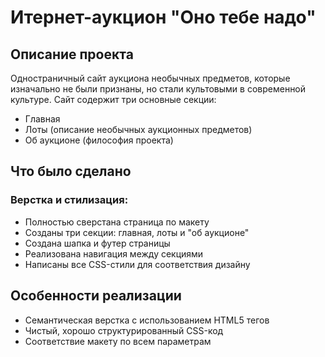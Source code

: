 # Итернет-аукцион "Оно тебе надо"
## Описание проекта
Одностраничный сайт аукциона необычных предметов, которые изначально не были признаны, но стали культовыми в современной культуре. Сайт содержит три основные секции:
- Главная
- Лоты (описание необычных аукционных предметов)
- Об аукционе (философия проекта)

## Что было сделано
### Верстка и стилизация:
- Полностью сверстана страница по макету
- Созданы три секции: главная, лоты и "об аукционе"
- Создана шапка и футер страницы
- Реализована навигация между секциями
- Написаны все CSS-стили для соответствия дизайну

## Особенности реализации
- Семантическая верстка с использованием HTML5 тегов
- Чистый, хорошо структурированный CSS-код
- Соответствие макету по всем параметрам
